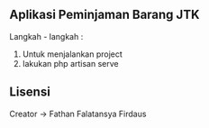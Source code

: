 
## Aplikasi Peminjaman Barang JTK

Langkah - langkah : 

1. Untuk menjalankan project
2. lakukan php artisan serve

## Lisensi
Creator -> Fathan Falatansya Firdaus

